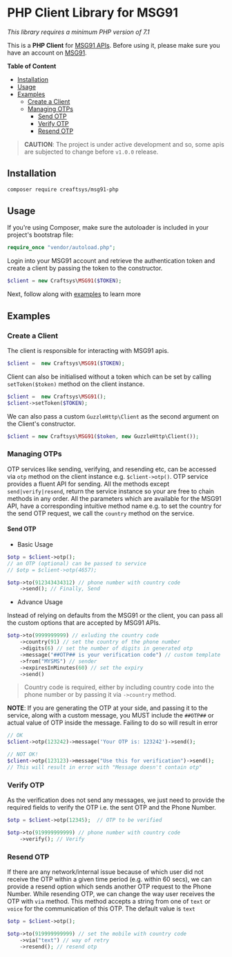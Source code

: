 # PHP Client Library for MSG91

_This library requires a minimum PHP version of 7.1_

This is a **PHP Client** for [MSG91 APIs](https://docs.msg91.com/collection/msg91-api-integration/5/pages/139). Before using it, please make sure you have an account on [MSG91](https://msg91.com/).

**Table of Content**

- [Installation](#installation)
- [Usage](#usage)
- [Examples](#examples)
  - [Create a Client](#create-a-client)
  - [Managing OTPs](#managing-otps)
    - [Send OTP](#send-otp)
    - [Verify OTP](#verify-otp)
    - [Resend OTP](#resend-otp)

> **CAUTION**: The project is under active development and so, some apis are subjected to change before `v1.0.0` release.

## Installation

```bash
composer require creaftsys/msg91-php
```

## Usage

If you're using Composer, make sure the autoloader is included in your project's bootstrap file:

```php
require_once "vendor/autoload.php";
```

Login into your MSG91 account and retrieve the authentication token and create a client by passing the token to the constructor.

```php
$client = new Craftsys\MSG91($TOKEN);
```

Next, follow along with [examples](#examples) to learn more

## Examples

### Create a Client

The client is responsible for interacting with MSG91 apis.

```php
$client =  new Craftsys\MSG91($TOKEN);
```

Client can also be initialised without a token which can be set by calling `setToken($token)` method on the client instance.

```php
$client =  new Craftsys\MSG91();
$client->setToken($TOKEN);
```

We can also pass a custom `GuzzleHttp\Client` as the second argument on the Client's constructor.

```php
$client = new Craftsys\MSG91($token, new GuzzleHttp\Client());
```

### Managing OTPs

OTP services like sending, verifying, and resending etc, can be accessed via `otp` method on the client instance e.g. `$client->otp()`. OTP service provides a fluent API for sending. All the methods except `send|verify|resend`, return
the service instance so your are free to chain methods in any order. All the parameters which are available for the MSG91 API, have a corresponding intuitive method name e.g. to set the country for the send OTP request, we call the `country` method on the service.

#### Send OTP

- Basic Usage

```php
$otp = $client->otp();
// an OTP (optional) can be passed to service
// $otp = $client->otp(4657);

$otp->to(912343434312) // phone number with country code
	->send(); // Finally, Send
```

- Advance Usage

Instead of relying on defaults from the MSG91 or the client, you can pass all the custom options that are accepted by MSG91 APIs.

```php
$otp->to(9999999999) // exluding the country code
	->country(91) // set the country of the phone number
	->digits(6) // set the number of digits in generated otp
	->message("##OTP## is your verification code") // custom template
	->from("MYSMS") // sender
	->expiresInMinutes(60) // set the expiry
	->send()
```

> Country code is required, either by including country code into the phone number or by passing it via `->country` method.

**NOTE**: If you are generating the OTP at your side, and passing it to the service, along with a custom message, you MUST include the `##OTP##` or actual value of OTP inside the message. Failing to do so will result in error

```php
// OK
$client->otp(123242)->message('Your OTP is: 123242')->send();

// NOT OK!
$client->otp(123123)->message("Use this for verification")->send();
// This will result in error with "Message doesn't contain otp"
```

### Verify OTP

As the verification does not send any messages, we just need to provide the required fields to verify the OTP i.e. the sent OTP and the Phone Number.

```php
$otp = $client->otp(12345);  // OTP to be verified

$otp->to(919999999999) // phone number with country code
	->verify(); // Verify
```

### Resend OTP

If there are any network/internal issue because of which user did not receive the OTP within a given time period (e.g. within 60 secs), we can provide a resend option which sends another OTP request to the Phone Number. While resending OTP, we can change the way user receives the OTP with `via` method. This method accepts a string from one of `text` or `voice` for the communication of this OTP. The default value is `text`

```php
$otp = $client->otp();

$otp->to(919999999999) // set the mobile with country code
	->via("text") // way of retry
	->resend(); // resend otp
```
